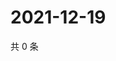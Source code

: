 # 2021-12-19

共 0 条

<!-- BEGIN WEIBO -->
<!-- 最后更新时间 Sun Dec 19 2021 12:19:40 GMT+0800 (China Standard Time) -->

<!-- END WEIBO -->
